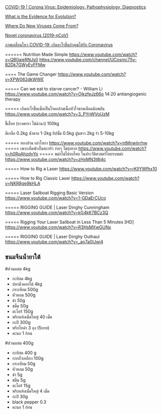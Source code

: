 


[COVID-19 | Corona Virus: Epidemiology, Pathophysiology, Diagnostics](https://www.youtube.com/watch?v=PWzbArPgo-o)

[What is the Evidence for Evolution?](https://www.youtube.com/watch?v=lIEoO5KdPvg)

[Where Do New Viruses Come From?](https://www.youtube.com/watch?v=NJLXdsO1GBI)

[Novel coronavirus (2019-nCoV)](https://www.youtube.com/watch?time_continue=11&v=mOV1aBVYKGA&feature=emb_logo)

[ภาพเคลื่อนไหว COVID-19: เกิดอะไรขึ้นถ้าคุณได้รับ Coronavirus](https://www.youtube.com/watch?v=5DGwOJXSxqg)

====== Nutrition Made Simple
https://www.youtube.com/watch?v=QB0aieRNJs0
https://www.youtube.com/channel/UCosmc75v-B2Dk7GWyEyFFMw

==== The Game Changer
https://www.youtube.com/watch?v=XPW062dkWWE

===== Can we eat to starve cancer? - William Li
https://www.youtube.com/watch?v=OjkzfeJz66o
14:20
antiangiogenic therapy

===== เกิดอะไรขึ้นเมื่อเป็นโรคกล้ามเนื้อหัวใจขาดเลือดฉับพลัน
https://www.youtube.com/watch?v=3_PYnWVoUzM

ขี้เลื่อย (ยางพารา ไม้ฉำฉา) 100kg

ดีเกลือ	0.2kg
น้ำตาล	1-2kg
ยิปซั่ม	0.5kg
ปูนขาว	2kg
รำ	5-10kg

===== ทองปาน เผ่าโสภา
https://www.youtube.com/watch?v=ntMnwiirrhw
===== เพาะเห็ดฟางในตะกร้า ง่ายๆ ไม่ยุ่งยาก
https://www.youtube.com/watch?v=h0RoAhzdyYo
===== พม่าไม่ได้รบไทย ในประวัติศาสตร์ไทยรบพม่า
https://www.youtube.com/watch?v=zHxMN3t8j4c

===== How to Rig a Laser
https://www.youtube.com/watch?v=rKlIYWfhx10

===== How to Rig Classic Laser
https://www.youtube.com/watch?v=NKR8ge9kHLA

===== Laser Sailboat Rigging Basic Version
https://www.youtube.com/watch?v=1-GDaErCUco

===== RIGGING GUIDE | Laser Dinghy Cunningham
https://www.youtube.com/watch?v=kG4kK7BCz3Q

===== Rigging Your Laser Sailboat in Less Than 5 Minutes [HD]
https://www.youtube.com/watch?v=R3HsMXwGUNs

===== RIGGING GUIDE | Laser Dinghy Outhaul
https://www.youtube.com/watch?v=_ao7a0IJwi4

## ขนมจีนน้ำยาใต้
#ส่วนผสม 4kg
- กะทิสด 4kg
- ปลาน้ำดอกไม้ 4kg
- กระเทียม 500g
- หัวหอม 500g
- ข่า 50g
- ขมิ้น 50g
- ตะไคร้ 150g
- พริกแห้งเม็ดใหญ่ 40 เม็ด
- กะปิ 300g
- พริกไทดำ 3 ถุง (5บาท)
- คะนอ 1 ก้อน

#ส่วนผสม 400g
- กะทิสด 400 g
- กากถั่วเหลือง 100g
- กระเทียม 50g
- หัวหอม 50g
- ข่า 5g
- ขมิ้น 5g
- ตะไคร้ 15g
- พริกแห้งเม็ดใหญ่ 4 เม็ด
- กะปิ 30g
- black pepper 0.3 
- คะนอ 1 ก้อน

